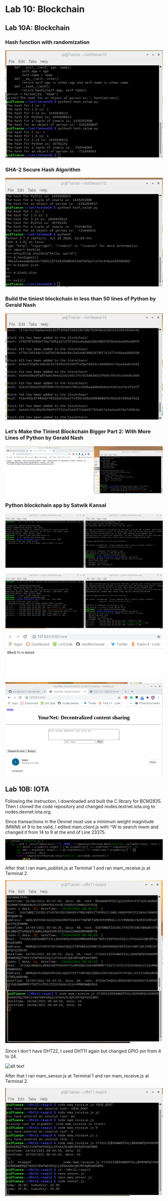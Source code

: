 # Lab 10: Blockchain

## Lab 10A: Blockchain

### Hash function with randomization

![alt text](https://github.com/wastelander47/629IoT/blob/main/lab10/lab10-1.png)

### SHA-2 Secure Hash Algorithm

![alt text](https://github.com/wastelander47/629IoT/blob/main/lab10/lab10-2.png)

### Build the tiniest blockchain in less than 50 lines of Python by Gerald Nash 

![alt text](https://github.com/wastelander47/629IoT/blob/main/lab10/lab10-3.png)

### Let’s Make the Tiniest Blockchain Bigger Part 2: With More Lines of Python by Gerald Nash

![alt text](https://github.com/wastelander47/629IoT/blob/main/lab10/lab10-4.png)

### Python blockchain app by Satwik Kansal

![alt text](https://github.com/wastelander47/629IoT/blob/main/lab10/lab10-5.png)

![alt text](https://github.com/wastelander47/629IoT/blob/main/lab10/lab10-6.png)

![alt text](https://github.com/wastelander47/629IoT/blob/main/lab10/lab10-7.png)

![alt text](https://github.com/wastelander47/629IoT/blob/main/lab10/lab10-8.png)

## Lab 10B: IOTA

Following the instruction, I downloaded and built the C library for BCM2835. Then I cloned the code repository and changed nodes.testnet.iota.org to nodes.devnet.iota.org.

Since transactions in the Devnet must use a minimum weight magnitude (MWM) of 9 to be valid, I edited mam.client.js with ^W to search mwm and changed it from 14 to 9 at the end of Line 23375.

![alt text](https://github.com/wastelander47/629IoT/blob/main/lab10/lab10-9.png)

After that I ran mam_publish.js at Terminal 1 and ran mam_receive.js at Terminal 2.

![alt text](https://github.com/wastelander47/629IoT/blob/main/lab10/lab10-10.png)

Since I don't have DHT22, I used DHT11 again but changed GPIO pin from 4 to 24.

![alt text](https://github.com/wastelander47/629IoT/blob/main/lab10/lab10-circuit.png)

After that I ran mam_sensor.js at Terminal 1 and ran mam_receive.js at Terminal 2.

![alt text](https://github.com/wastelander47/629IoT/blob/main/lab10/lab10-11.png)


